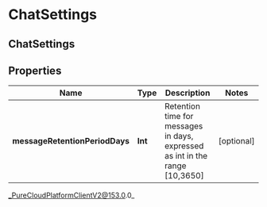 # ChatSettings

## ChatSettings

## Properties

|Name | Type | Description | Notes|
|------------ | ------------- | ------------- | -------------|
| **messageRetentionPeriodDays** | **Int** | Retention time for messages in days, expressed as int in the range [10,3650] | [optional] |



_PureCloudPlatformClientV2@153.0.0_
